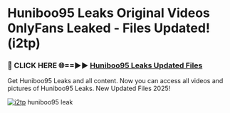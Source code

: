 # Huniboo95 Leaks Original Videos 0nlyFans Leaked - Files Updated! (i2tp)

<h3>🔴 CLICK HERE 🌐==►► <a href="https://tinyurl.com/ms9xzufz" rel="nofollow">Huniboo95 Leaks Updated Files</a></h3>

Get Huniboo95 Leaks and all content. Now you can access all videos and pictures of Huniboo95 Leaks. New Updated Files 2025!

[![i2tp](https://i.imgur.com/ppqm5kG.gif)](https://tinyurl.com/ms9xzufz)
huniboo95 leak